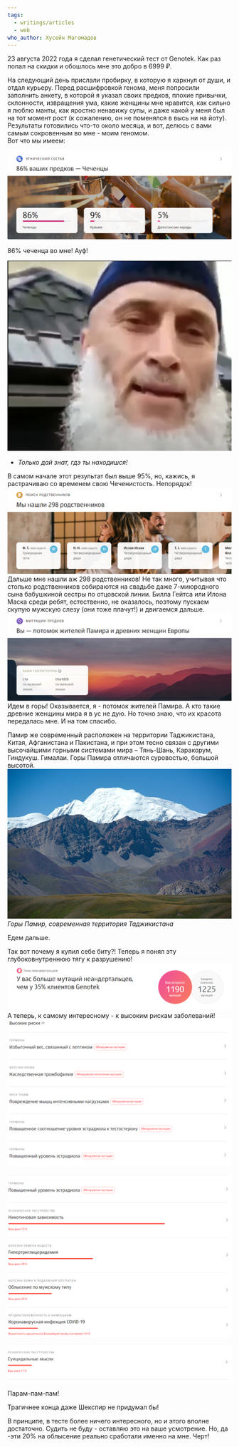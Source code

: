 ```yaml
---
tags:
  - writings/articles
  - web
who_author: Хусейн Магомадов
---
```


23 августа 2022 года я сделал генетический тест от Genotek. Как раз попал на скидки и обошлось мне это добро в 6999 ₽.

На следующий день прислали пробирку, в которую я харкнул от души, и отдал курьеру. Перед расшифровкой генома, меня попросили заполнить анкету, в которой я указал своих предков, плохие привычки, склонности, извращения ума, какие женщины мне нравится, как сильно я люблю манты, как яростно ненавижу супы, и даже какой у меня был на тот момент рост (к сожалению, он не поменялся в высь ни на йоту). Результаты готовились что-то около месяца, и вот, делюсь с вами самым сокровенным во мне - моим геномом.  
Вот что мы имеем:

![](assets/1.png)

86% чеченца во мне! Ауф!

![](assets/Только_дай_знать.png)
- _Только дай знат, гдэ ты находишся!_

В самом начале этот результат был выше 95%, но, кажись, я растрачиваю со временем свою Чеченистость. Непорядок!
![](assets/3.png)
Дальше мне нашли аж 298 родственников! Не так много, учитывая что столько родственников собираются на свадьбе даже 7-миюродного сына бабушкиной сестры по отцовской линии. Билла Гейтса или Илона Маска среди ребят, естественно, не оказалось, поэтому пускаем скупую мужскую слезу (они тоже плачут!) и двигаемся дальше.
![](assets/4.png)
Идем в горы! Оказывается, я - потомок жителей Памира. А кто такие древние женщины мира я в ус не дую. Но точно знаю, что их красота передалась мне. И на том спасибо.

Памир же современный расположен на территории Таджикистана, Китая, Афганистана и Пакистана, и при этом тесно связан с другими высочайшими горными системами мира – Тянь-Шань, Каракорум, Гиндукуш. Гималаи. Горы Памира отличаются суровостью, большой высотой.
![](assets/5.jpg)
_Горы Памир, современная территория Таджикистана_

Едем дальше.

Так вот почему я купил себе биту?! Теперь я понял эту глубоковнутреннюю тягу к разрушению!
![](assets/6.png)
А теперь, к самому интересному - к высоким рискам заболеваний!
![](assets/7.png)

![](assets/8.png)

![](assets/9.png)

Парам-пам-пам!

Трагичнее конца даже Шекспир не придумал бы!

В принципе, в тесте более ничего интересного, но и этого вполне достаточно. Судить не буду - оставляю это на ваше усмотрение. Но, да -эти 20% на облысение реально сработали именно на мне. Черт!
